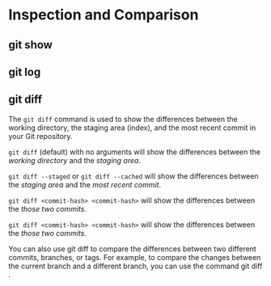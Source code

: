# Inspection and Comparison

## git show

## git log

## git diff

The `git diff` command is used to show the differences between the working directory, the staging area (index), and the most recent commit in your Git repository.

`git diff` (default) with no arguments will show the differences between the _working directory_ and the _staging area_.

`git diff --staged` or `git diff --cached` will show the differences between the _staging area_ and the _most recent commit_.

`git diff <commit-hash> <commit-hash>` will show the differences between the _those two commits_.

`git diff <commit-hash> <commit-hash>` will show the differences between the _those two commits_.

You can also use git diff to compare the differences between two different commits, branches, or tags. For example, to compare the changes between the current branch and a different branch, you can use the command git diff <branch-name>.

